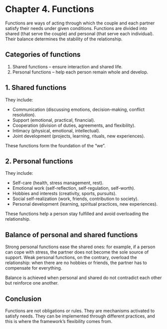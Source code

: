 # Chapter 4. Functions

Functions are ways of acting through which the couple and each partner satisfy their needs under given conditions. Functions are divided into shared (that serve the couple) and personal (that serve each individual). Their balance determines the stability of the relationship.

## Categories of functions

1. Shared functions – ensure interaction and shared life.
2. Personal functions – help each person remain whole and develop.

## 1. Shared functions

They include:

- Communication (discussing emotions, decision-making, conflict resolution).
- Support (emotional, practical, financial).
- Cooperation (division of duties, agreements, and flexibility).
- Intimacy (physical, emotional, intellectual).
- Joint development (projects, learning, rituals, new experiences).

These functions form the foundation of the “we”.

## 2. Personal functions

They include:

- Self-care (health, stress management, rest).
- Emotional work (self-reflection, self-regulation, self-worth).
- Hobbies and interests (creativity, sports, pursuits).
- Social self-realization (work, friends, contribution to society).
- Personal development (learning, spiritual practices, new experiences).

These functions help a person stay fulfilled and avoid overloading the relationship.

## Balance of personal and shared functions

Strong personal functions ease the shared ones: for example, if a person can cope with stress, the partner does not become the sole source of support. Weak personal functions, on the contrary, overload the relationship: when there are no hobbies or friends, the partner has to compensate for everything.

Balance is achieved when personal and shared do not contradict each other but reinforce one another.

## Conclusion

Functions are not obligations or rules. They are mechanisms activated to satisfy needs. They can be implemented through different practices, and this is where the framework’s flexibility comes from.

<div style="page-break-after: always;"></div>